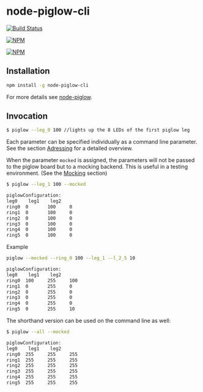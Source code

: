 # node-piglow-cli

[![Build Status](https://travis-ci.org/zaphod1984/node-piglow-cli.png)](https://travis-ci.org/zaphod1984/node-piglow-cli)

[![NPM](https://nodei.co/npm/piglow-cli.png)](https://nodei.co/npm/piglow-cli/)

[![NPM](https://nodei.co/npm-dl/piglow-cli.png?months=3)](https://nodei.co/npm/piglow-cli/)

## Installation

````bash
npm install -g node-piglow-cli 
````

For more details see [node-piglow](https://github.com/zaphod1984/node-piglow).

## Invocation

````bash
$ piglow --leg_0 100 //lights up the 8 LEDs of the first piglow leg
````

Each parameter can be specified individually as a command line parameter. See the section [Adressing](https://github.com/zaphod1984/node-piglow#adressing) for a detailed overview.

When the parameter `mocked` is assigned, the parameters will not be passed to the piglow board but to a mocking backend. This is useful in a testing environment. (See the [Mocking](#mocking) section)

````bash
$ piglow --leg_1 100 --mocked

piglowConfiguration:
leg0    leg1    leg2
ring0  0       100     0
ring1  0       100     0
ring2  0       100     0
ring3  0       100     0
ring4  0       100     0
ring5  0       100     0
````

Example
````bash
piglow --mocked --ring_0 100 --leg_1 --l_2_5 10

piglowConfiguration:
leg0    leg1    leg2
ring0  100     255     100
ring1  0       255     0
ring2  0       255     0
ring3  0       255     0
ring4  0       255     0
ring5  0       255     10
````


The shorthand version can be used on the command line as well:

````bash
$ piglow --all --mocked

piglowConfiguration:
leg0    leg1    leg2
ring0  255     255     255
ring1  255     255     255
ring2  255     255     255
ring3  255     255     255
ring4  255     255     255
ring5  255     255     255
````
